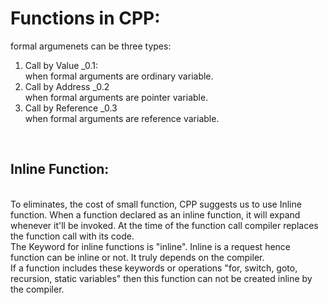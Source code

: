 # Functions in CPP:
formal argumenets can be three types:
  1. Call by Value _0.1: <br>
      when formal arguments are ordinary variable. <br>
  2. Call by Address _0.2 <br>
      when formal arguments are pointer variable. <br>
  3. Call by Reference _0.3 <br>
        when formal arguments are reference variable. 

<br>
	<h2> Inline Function: </h2>
<br>
To eliminates, the cost of small function, CPP suggests us to use Inline function. When a function declared as an inline function, it will expand whenever it'll be invoked. At the time of the function call compiler replaces the function call with its code.<br>
The Keyword for inline functions is "inline". Inline is a request hence function can be inline or not. It truly depends on the compiler.<br>
If a function includes these keywords or operations "for, switch, goto, recursion, static variables" then this function can not be created inline by the compiler. <br>
